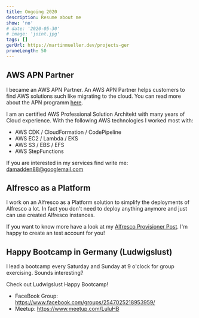 ```yaml
---
title: Ongoing 2020
description: Resume about me
show: 'no'
# date: '2020-05-30'
# image: 'joint.jpg'
tags: []
gerUrl: https://martinmueller.dev/projects-ger
pruneLength: 50
---
```


## AWS APN Partner
I became an AWS APN Partner. An AWS APN Partner helps customers to find AWS solutions such like migrating to the cloud. You can read more about the APN programm [here](https://aws.amazon.com/partners/).

I am an certified AWS Professional Solution Architekt with many years of Cloud experience. With the following AWS technologies I worked most with:

* AWS CDK / CloudFormation / CodePipeline
* AWS EC2 / Lambda / EKS
* AWS S3 / EBS / EFS
* AWS StepFunctions

If you are interested in my services find write me: damadden88@googlemail.com

## Alfresco as a Platform
I work on an Alfresco as a Platform solution to simplify the deployments of Alfresco a lot. In fact you don't need to deploy anything anymore and just can use created Alfresco instances.

If you want to know more have a look at my [Alfresco Provisioner Post](https://martinmueller.dev/alf-provisioner-eng). I'm happy to create an test account for you!

## Happy Bootcamp in Germany (Ludwigslust)
I lead a bootcamp every Saturday and Sunday at 9 o'clock for group exercising. Sounds interesting?

Check out Ludwigslust Happy Bootcamp!
* FaceBook Group: https://www.facebook.com/groups/2547025218953959/
* Meetup: https://www.meetup.com/LuluHB
<!-- ![joint](joint.jpg) -->